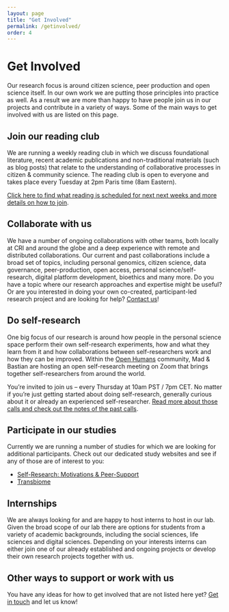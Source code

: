 ```yaml
---
layout: page
title: "Get Involved"
permalink: /getinvolved/
order: 4
---
```


# Get Involved
Our research focus is around citizen science, peer production and open science itself. In our own work we are putting those principles into practice as well. As a result we are more than happy to have people join us in our projects and contribute in a variety of ways. Some of the main ways to get involved with us are listed on this page.

## Join our reading club
We are running a weekly reading club in which we discuss foundational literature, recent academic publications and non-traditional materials (such as blog posts) that relate to the understanding of collaborative processes in citizen & community science. The reading club is open to everyone and takes place every Tuesday at 2pm Paris time (8am Eastern).

[Click here to find what reading is scheduled for next next weeks and more details on how to join](https://docs.google.com/document/d/1p9FfRbROK7sTk5tUuW7E4q9pTShe3EhmPBwrx6HG07A/edit#).

## Collaborate with us
We have a number of ongoing collaborations with other teams, both locally at CRI and around the globe and a deep experience with remote and distributed collaborations. Our current and past collaborations include a broad set of topics, including personal genomics, citizen science, data governance, peer-production, open access, personal science/self-research, digital platform development, bioethics and many more. Do you have a topic where our research approaches and expertise might be useful? Or are you interested in doing your own co-created, participant-led research project and are looking for help? [Contact us](/contact)!

## Do self-research
One big focus of our research is around how people in the personal science space perform their own self-research experiments, how and what they learn from it and how collaborations between self-researchers work and how they can be improved. Within the [Open Humans](https://www.openhumans.org/) community, Mad & Bastian are hosting an open self-research meeting on Zoom that brings together self-researchers from around the world.

You’re invited to join us – every Thursday at 10am PST / 7pm CET. No matter if you’re just getting started about doing self-research, generally curious about it or already an experienced self-researcher. [Read more about those calls and check out the notes of the past calls](https://docs.google.com/document/d/1sgXVMU84N6C780ngQk3aFzek656GlEQOAamlLnQjBSQ/edit).

## Participate in our studies
Currently we are running a number of studies for which we are looking for additional participants. Check out our dedicated study websites and see if any of those are of interest to you:
- [Self-Research: Motivations & Peer-Support](https://peerproducedresearch.github.io/Keating-Memorial-research/)
- [Transbiome](https://www.transbiome.org)

## Internships
We are always looking for and are happy to host interns to host in our lab. Given the broad scope of our lab there are options for students from a variety of academic backgrounds, including the social sciences, life sciences and digital sciences. Depending on your interests interns can either join one of our already established and ongoing projects or develop their own research projects together with us.

## Other ways to support or work with us
You have any ideas for how to get involved that are not listed here yet? <a href="/contact">Get in touch</a> and let us know!
